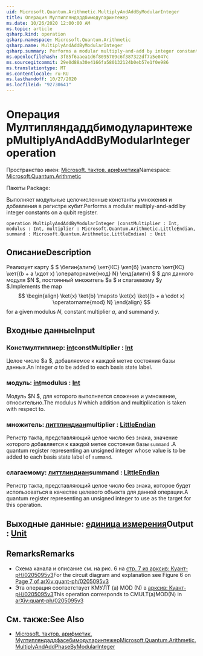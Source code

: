 ```yaml
---
uid: Microsoft.Quantum.Arithmetic.MultiplyAndAddByModularInteger
title: Операция Мултипляндаддбимодуларинтежер
ms.date: 10/26/2020 12:00:00 AM
ms.topic: article
qsharp.kind: operation
qsharp.namespace: Microsoft.Quantum.Arithmetic
qsharp.name: MultiplyAndAddByModularInteger
qsharp.summary: Performs a modular multiply-and-add by integer constants on a qubit register.
ms.openlocfilehash: 3f85f6aaea1d6f8095709c6f387322df7a5e047c
ms.sourcegitcommit: 29e0d88a30e4166fa580132124b0eb57e1f0e986
ms.translationtype: MT
ms.contentlocale: ru-RU
ms.lasthandoff: 10/27/2020
ms.locfileid: "92730641"
---
```

# <a name="multiplyandaddbymodularinteger-operation"></a><span data-ttu-id="9d10a-102">Операция Мултипляндаддбимодуларинтежер</span><span class="sxs-lookup"><span data-stu-id="9d10a-102">MultiplyAndAddByModularInteger operation</span></span>

<span data-ttu-id="9d10a-103">Пространство имен: [Microsoft. тактов. арифметика](xref:Microsoft.Quantum.Arithmetic)</span><span class="sxs-lookup"><span data-stu-id="9d10a-103">Namespace: [Microsoft.Quantum.Arithmetic](xref:Microsoft.Quantum.Arithmetic)</span></span>

<span data-ttu-id="9d10a-104">Пакеты [](https://nuget.org/packages/)</span><span class="sxs-lookup"><span data-stu-id="9d10a-104">Package: [](https://nuget.org/packages/)</span></span>


<span data-ttu-id="9d10a-105">Выполняет модульные целочисленные константы умножения и добавления в регистре кубит.</span><span class="sxs-lookup"><span data-stu-id="9d10a-105">Performs a modular multiply-and-add by integer constants on a qubit register.</span></span>

```qsharp
operation MultiplyAndAddByModularInteger (constMultiplier : Int, modulus : Int, multiplier : Microsoft.Quantum.Arithmetic.LittleEndian, summand : Microsoft.Quantum.Arithmetic.LittleEndian) : Unit
```


## <a name="description"></a><span data-ttu-id="9d10a-106">Описание</span><span class="sxs-lookup"><span data-stu-id="9d10a-106">Description</span></span>

<span data-ttu-id="9d10a-107">Реализует карту $ $ \бегин{алигн} \кет{КС} \кет{б} \мапсто \кет{КС} \кет{(b + a \кдот x) \операторнаме{мод} N} \енд{алигн} $ $ для данного модуля $N $, постоянный множитель $a $ и слагаемому $y $.</span><span class="sxs-lookup"><span data-stu-id="9d10a-107">Implements the map $$ \begin{align} \ket{x} \ket{b} \mapsto \ket{x} \ket{(b + a \cdot x) \operatorname{mod} N} \end{align} $$ for a given modulus $N$, constant multiplier $a$, and summand $y$.</span></span>

## <a name="input"></a><span data-ttu-id="9d10a-108">Входные данные</span><span class="sxs-lookup"><span data-stu-id="9d10a-108">Input</span></span>

### <a name="constmultiplier--int"></a><span data-ttu-id="9d10a-109">Констмултиплиер: [int](xref:microsoft.quantum.lang-ref.int)</span><span class="sxs-lookup"><span data-stu-id="9d10a-109">constMultiplier : [Int](xref:microsoft.quantum.lang-ref.int)</span></span>

<span data-ttu-id="9d10a-110">Целое число $a $, добавляемое к каждой метке состояния базы данных.</span><span class="sxs-lookup"><span data-stu-id="9d10a-110">An integer $a$ to be added to each basis state label.</span></span>


### <a name="modulus--int"></a><span data-ttu-id="9d10a-111">модуль: [int](xref:microsoft.quantum.lang-ref.int)</span><span class="sxs-lookup"><span data-stu-id="9d10a-111">modulus : [Int](xref:microsoft.quantum.lang-ref.int)</span></span>

<span data-ttu-id="9d10a-112">Модуль $N $, для которого выполняется сложение и умножение, относительно.</span><span class="sxs-lookup"><span data-stu-id="9d10a-112">The modulus $N$ which addition and multiplication is taken with respect to.</span></span>


### <a name="multiplier--littleendian"></a><span data-ttu-id="9d10a-113">множитель: [литтлиндиан](xref:Microsoft.Quantum.Arithmetic.LittleEndian)</span><span class="sxs-lookup"><span data-stu-id="9d10a-113">multiplier : [LittleEndian](xref:Microsoft.Quantum.Arithmetic.LittleEndian)</span></span>

<span data-ttu-id="9d10a-114">Регистр такта, представляющий целое число без знака, значение которого добавляется к каждой метке состояния базы `summand` .</span><span class="sxs-lookup"><span data-stu-id="9d10a-114">A quantum register representing an unsigned integer whose value is to be added to each basis state label of `summand`.</span></span>


### <a name="summand--littleendian"></a><span data-ttu-id="9d10a-115">слагаемому: [литтлиндиан](xref:Microsoft.Quantum.Arithmetic.LittleEndian)</span><span class="sxs-lookup"><span data-stu-id="9d10a-115">summand : [LittleEndian](xref:Microsoft.Quantum.Arithmetic.LittleEndian)</span></span>

<span data-ttu-id="9d10a-116">Регистр такта, представляющий целое число без знака, которое будет использоваться в качестве целевого объекта для данной операции.</span><span class="sxs-lookup"><span data-stu-id="9d10a-116">A quantum register representing an unsigned integer to use as the target for this operation.</span></span>



## <a name="output--unit"></a><span data-ttu-id="9d10a-117">Выходные данные: [единица измерения](xref:microsoft.quantum.lang-ref.unit)</span><span class="sxs-lookup"><span data-stu-id="9d10a-117">Output : [Unit](xref:microsoft.quantum.lang-ref.unit)</span></span>



## <a name="remarks"></a><span data-ttu-id="9d10a-118">Remarks</span><span class="sxs-lookup"><span data-stu-id="9d10a-118">Remarks</span></span>

- <span data-ttu-id="9d10a-119">Схема канала и описание см. на рис. 6 на [стр. 7 из арксив: Куант-pH/0205095v3](https://arxiv.org/pdf/quant-ph/0205095v3.pdf#page=7)</span><span class="sxs-lookup"><span data-stu-id="9d10a-119">For the circuit diagram and explanation see Figure 6 on [Page 7 of arXiv:quant-ph/0205095v3](https://arxiv.org/pdf/quant-ph/0205095v3.pdf#page=7)</span></span>
- <span data-ttu-id="9d10a-120">Эта операция соответствует КМУЛТ (a) MOD (N) в [арксив: Куант-pH/0205095v3](https://arxiv.org/pdf/quant-ph/0205095v3.pdf)</span><span class="sxs-lookup"><span data-stu-id="9d10a-120">This operation corresponds to CMULT(a)MOD(N) in [arXiv:quant-ph/0205095v3](https://arxiv.org/pdf/quant-ph/0205095v3.pdf)</span></span>

## <a name="see-also"></a><span data-ttu-id="9d10a-121">См. также:</span><span class="sxs-lookup"><span data-stu-id="9d10a-121">See Also</span></span>

- [<span data-ttu-id="9d10a-122">Microsoft. тактов. арифметик. Мултипляндаддфасебимодуларинтежер</span><span class="sxs-lookup"><span data-stu-id="9d10a-122">Microsoft.Quantum.Arithmetic.MultiplyAndAddPhaseByModularInteger</span></span>](xref:Microsoft.Quantum.Arithmetic.MultiplyAndAddPhaseByModularInteger)